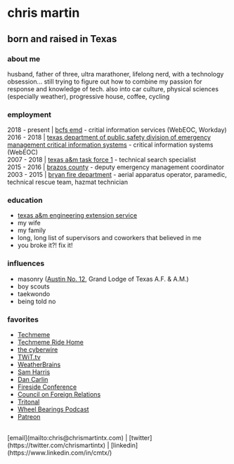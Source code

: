# chris martin

## born and raised in Texas
### about me
husband, father of three, ultra marathoner, lifelong nerd, with a technology obsession... still trying to figure out how to combine my passion for response and knowledge of tech.  also into car culture, physical sciences (especially weather), progressive house, coffee, cycling

### employment
2018 - present | [bcfs emd](https://bcfs.net/services/emergency-management) - critial information services (WebEOC, Workday)<br/>
2016 - 2018 | [texas department of public safety division of emergency management critical information systems](https://www.dps.texas.gov/dem/cis/index.htm) - critical information systems (WebEOC)<br/>
2007 - 2018 | [texas a&m task force 1](https://usar.tamu.edu) - technical search specialist<br/>
2015 - 2016 | [brazos county](http://brazosceoc.org) - deputy emergency management coordinator<br/>
2003 - 2015 | [bryan fire department](https://www.bryantx.gov/fire/) - aerial apparatus operator, paramedic, technical rescue team, hazmat technician

### education
* [texas a&m engineering extension service](https://www.teex.org)<br/>
* my wife<br/>
* my family<br/>
* long, long list of supervisors and coworkers that believed in me<br/>
* you broke it?! fix it!

### influences
* masonry ([Austin No. 12](http://austinlodge12.com), Grand Lodge of Texas A.F. & A.M.)<br/>
* boy scouts<br/>
* taekwondo<br/>
* being told no

### favorites
* [Techmeme](https://techmeme.com)<br/>
* [Techmeme Ride Home](https://news.techmeme.com/180306/podcast)<br/>
* [the cyberwire](https://thecyberwire.com)<br/>
* [TWiT.tv](https://twit.tv)<br/>
* [WeatherBrains](https://weatherbrains.com)<br/>
* [Sam Harris](https://samharris.org)<br/>
* [Dan Carlin](https://www.dancarlin.com/)<br/>
* [Fireside Conference](https://firesideconf.com)<br/>
* [Council on Foreign Relations](https://www.cfr.org)<br/>
* [Tritonal](http://tritonalmusic.com)<br/>
* [Wheel Bearings Podcast](https://wheelbearings.media)<br/>
* [Patreon](https://www.patreon.com/chrismartintx/)<br/>
<br/>
[email](mailto:chris@chrismartintx.com) | [twitter](https://twitter.com/chrismartintx) | [linkedin](https://www.linkedin.com/in/cmtx/)
